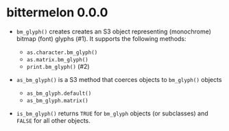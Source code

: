 bittermelon 0.0.0
=================

* `bm_glyph()` creates creates an S3 object representing (monochrome) bitmap (font) glyphs (#1). 
   It supports the following methods:

  * `as.character.bm_glyph()`
  * `as.matrix.bm_glyph()`
  * `print.bm_glyph()` (#2)

* `as_bm_glyph()` is a S3 method that coerces objects to `bm_glyph()` objects

  * `as_bm_glyph.default()`
  * `as_bm_glyph.matrix()`

* `is_bm_glyph()`  returns `TRUE` for `bm_glyph` objects (or subclasses)
  and `FALSE` for all other objects.
